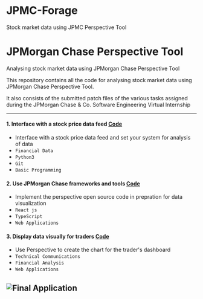 # JPMC-Forage
Stock market data using JPMC Perspective Tool

# JPMorgan Chase **Perspective** Tool
Analysing stock market data using JPMorgan Chase Perspective Tool

This repository contains all the code for analysing stock market data using JPMorgan Chase Perspective Tool. 

It also consists of the submitted patch files of the various tasks assigned during the JPMorgan Chase & Co. Software Engineering Virtual Internship

---
#### 1. Interface with a stock price data feed [Code](https://github.com/SaharshLaud/JPMorgan-Chase-Perspective-Tool/tree/main/1.%20Interface%20with%20a%20stock%20price%20data%20feed)
- Interface with a stock price data feed and set your system for analysis of data
- `Financial Data` 
- `Python3`
- `Git`
- `Basic Programming`

#### 2. Use JPMorgan Chase frameworks and tools [Code](https://github.com/SaharshLaud/JPMorgan-Chase-Perspective-Tool/tree/main/2.%20Use%20JPMorgan%20Chase%20frameworks%20and%20tools)
- Implement the perspective open source code in prepration for data visualization 
- `React js` 
- `TypeScript`
- `Web Applications`

#### 3. Display data visually for traders [Code](https://github.com/SaharshLaud/JPMorgan-Chase-Perspective-Tool/tree/main/3.%20Display%20data%20visually%20for%20traders)
- Use Perspective to create the chart for the trader's dashboard  
- `Technical Communications` 
- `Financial Analysis`
- `Web Applications`


![Final Application](https://dev-to-uploads.s3.amazonaws.com/uploads/articles/tz42b7fh6ovkvziqw5qc.jpg)
---
